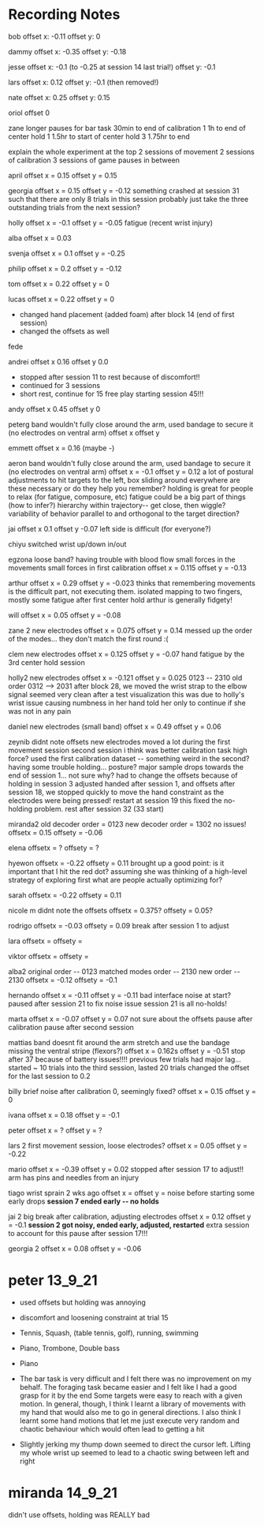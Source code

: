 # Recording Notes

bob
offset x: -0.11
offset y: 0

dammy
offset x: -0.35
offset y: -0.18

jesse
offset x: -0.1 (to -0.25 at session 14 last trial!)
offset y: -0.1 

lars
offset x: 0.12
offset y: -0.1 (then removed!)

nate
offset x: 0.25
offset y: 0.15

oriol
offset 0

zane
longer pauses for bar task
30min to end of calibration 1
1h to end of center hold 1
1.5hr to start of center hold 3
1.75hr to end

explain the whole experiment at the top
2 sessions of movement
2 sessions of calibration
3 sessions of game
pauses in between

april
offset x = 0.15
offset y = 0.15

georgia
offset x = 0.15
offset y = -0.12
something crashed at session 31 such that there are only 8 trials in this session
probably just take the three outstanding trials from the next session?

holly
offset x = -0.1
offset y = -0.05
fatigue (recent wrist injury)

alba
offset x = 0.03

svenja
offset x = 0.1
offset y = -0.25

philip
offset x = 0.2
offset y = -0.12

tom
offset x = 0.22
offset y = 0

lucas
offset x = 0.22
offset y = 0
* changed hand placement (added foam) after block 14 (end of first session)
* changed the offsets as well

fede

andrei
offset x 0.16
offset y 0.0
* stopped after session 11 to rest because of discomfort!!
* continued for 3 sessions
* short rest, continue for 15
free play starting session 45!!!

andy
offset x 0.45
offset y 0

peterg
band wouldn't fully close around the arm, used bandage to secure it (no electrodes on ventral arm)
offset x 
offset y

emmett
offset x = 0.16 (maybe -)

aeron
band wouldn't fully close around the arm, used bandage to secure it (no electrodes on ventral arm)
offset x = -0.1
offset y = 0.12
a lot of postural adjustments to hit targets to the left, box sliding around everywhere
are these necessary or do they help you remember?
holding is great for people to relax (for fatigue, composure, etc)
fatigue could be a big part of things (how to infer?)
hierarchy within trajectory-- get close, then wiggle?
variability of behavior parallel to and orthogonal to the target direction?

jai
offset x 0.1
offset y -0.07
left side is difficult (for everyone?)

chiyu
switched wrist up/down in/out

egzona
loose band? having trouble with blood flow
small forces in the movements
small forces in first calibration
offset x = 0.115
offset y = -0.13

arthur
offset x = 0.29
offset y = -0.023
thinks that remembering movements is the difficult part, not executing them. 
isolated mapping to two fingers, mostly
some fatigue after first center hold
arthur is generally fidgety!

will
offset x = 0.05
offset y = -0.08

zane 2
new electrodes
offset x = 0.075
offset y = 0.14
messed up the order of the modes... they don't match the first round :( 

clem
new electrodes
offset x = 0.125
offset y = -0.07
hand fatigue by the 3rd center hold session

holly2
new electrodes
offset x = -0.121
offset y = 0.025
0123 -- 2310
old order 0312 --> 2031
after block 28, we moved the wrist strap to the elbow
signal seemed very clean after a test visualization
this was due to holly's wrist issue causing numbness in her hand
told her only to continue if she was not in any pain

daniel
new electrodes (small band)
offset x = 0.49
offset y = 0.06

zeynib
didnt note offsets
new electrodes
moved a lot during the first movement session
second session i think was better
calibration task high force?
used the first calibration dataset -- something weird in the second?
having some trouble holding... posture?
major sample drops towards the end of session 1... not sure why?
had to change the offsets because of holding in session 3
adjusted handed after session 1, and offsets
after session 18, we stopped quickly to move the hand constraint as the electrodes were being pressed!
restart at session 19
this fixed the no-holding problem.
rest after session 32 (33 start)

miranda2
old decoder order = 0123
new decoder order = 1302
no issues!
offsetx = 0.15
offsety = -0.06

elena
offsetx = ?
offsety = ?

hyewon
offsetx = -0.22
offsety = 0.11
brought up a good point:
is it important that I hit the red dot?
assuming she was thinking of a high-level strategy of exploring first
what are people actually optimizing for?

sarah
offsetx = -0.22
offsety = 0.11

nicole m
didnt note the offsets
offsetx = 0.375?
offsety = 0.05?

rodrigo
offsetx = -0.03
offsety = 0.09
break after session 1 to adjust

lara
offsetx = 
offsety = 

viktor
offsetx = 
offsety = 

alba2
original order -- 0123
matched modes order -- 2130
new order -- 2130
offsetx = -0.12
offsety = -0.1

hernando
offset x = -0.11
offset y = -0.11
bad interface noise at start?
paused after session 21 to fix noise issue
session 21 is all no-holds!

marta
offset x = -0.07
offset y = 0.07
not sure about the offsets
pause after calibration
pause after second session

mattias
band doesnt fit around the arm
stretch and use the bandage
missing the ventral stripe (flexors?)
offset x = 0.162s
offset y = -0.51
stop after 37 because of battery issues!!!!
previous few trials had major lag...
started ~ 10 trials into the third session, lasted 20 trials
changed the offset for the last session to 0.2

billy
brief noise after calibration 0, seemingly fixed?
offset x = 0.15
offset y = 0

ivana 
offset x = 0.18
offset y = -0.1

peter
offset x = ?
offset y = ?

lars 2
first movement session, loose electrodes?
offset x = 0.05
offset y = -0.22

mario
offset x = -0.39
offset y = 0.02
stopped after session 17 to adjust!!
arm has pins and needles from an injury

tiago
wrist sprain 2 wks ago
offset x = 
offset y = 
noise before starting
some early drops
**session 7 ended early -- no holds**

jai 2
big break after calibration, adjusting electrodes
offset x = 0.12
offset y = -0.1
**session 2 got noisy, ended early, adjusted, restarted**
extra session to account for this
pause after session 17!!!

georgia 2
offset x = 0.08
offset y = -0.06

# peter 13_9_21

- used offsets but holding was annoying
- discomfort and loosening constraint at trial 15

- Tennis, Squash, (table tennis, golf), running, swimming
- Piano, Trombone, Double bass
- Piano
- The bar task is very difficult and I felt there was no improvement on my behalf.  The foraging task became easier and I felt like I had a good grasp for it by the end
Some targets were easy to reach with a given motion.  In general, though, I think I learnt a library of movements with my hand that would also me to go in general directions.  I also think I learnt some hand motions that let me just execute very random and chaotic behaviour which would often lead to getting a hit
- Slightly jerking my thump down seemed to direct the cursor left.  Lifting my whole wrist up seemed to lead to a chaotic swing between left and right

# miranda 14_9_21

didn't use offsets, holding was REALLY bad 
